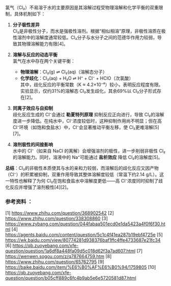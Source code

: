 氯气（Cl₂）不易溶于水的主要原因是其溶解过程受物理溶解和化学平衡的双重限制，具体机制如下：

1. **分子极性差异**  
   Cl₂是非极性分子，而水是强极性溶剂。根据“相似相溶”原理，非极性溶质在极性溶剂中的溶解度通常较低。Cl₂分子与水分子之间的范德华作用力较弱，导致其物理溶解能力有限[4]。

2. **溶解与反应的动态平衡**  
   氯气在水中存在两个关键平衡：
   - **物理溶解**：Cl₂(g) ⇌ Cl₂(aq)（溶解态分子）
   - **化学歧化**：Cl₂(aq) + H₂O ⇌ H⁺ + Cl⁻ + HClO（次氯酸）  
   其中，歧化反应的平衡常数（K ≈ 4.2×10⁻⁴）较小，表明反应程度有限。实验显示，仅约31%的溶解态 Cl₂发生歧化，其余69%以 Cl₂分子形式存在[2]。

3. **同离子效应与自抑制**  
   歧化反应生成的 Cl⁻会通过 **勒夏特列原理** 抑制反应正向进行，导致 Cl₂的溶解度进一步降低。在纯水中，Cl⁻浓度较低时，这种抑制作用尚不明显；但在高 Cl⁻环境（如饱和食盐水）中，Cl⁻会显著推动平衡左移，使 Cl₂更难溶解[5][7]。

4. **溶剂极性的间接影响**  
   水中的 Cl⁻（如来自 NaCl 的离解）会增强溶剂的极性，进一步削弱非极性 Cl₂的溶解能力。同时，溶液中的 Na⁺可能通过 **盐析效应** 降低 Cl₂的溶解度[5]。

**总结**：Cl₂的非极性本质使其与水的亲和力较弱，而溶解后的歧化反应又因产物（Cl⁻）的积累被抑制，双重作用导致其整体溶解度较低（常温下约2.14 g/L）。这一特性也解释了为何 Cl₂在饱和食盐水中溶解度更低——高 Cl⁻浓度同时抑制了歧化反应并增强了溶剂极性[4][2]。

### 参考资料 ：
[1] https://www.zhihu.com/question/368902542
[2] https://www.zhihu.com/question/338308860
[3] https://www.zybang.com/question/044fabaa501ecd0e1da5423a4f0f6f30.html
[4] https://agents.baidu.com/content/question/5c1c4f41ea287b19ebf4725e
[5] https://wk.baidu.com/view/80774281d938376baf1ffc4ffe4733687e21fc34
[6] https://qb.zuoyebang.com/xfe-question/question/1a6df8a448fa09d5c018d62f3a7ad607.html
[7] https://wenwen.sogou.com/z/q787664759.htm
[8] https://www.zhihu.com/question/65762795
[9] https://baike.baidu.com/item/%E6%B0%AF%E6%B0%94/1759805
[10] https://qb.zuoyebang.com/xfe-question/question/b05cff889c6fc4b9ab5e6e5720581d87.html